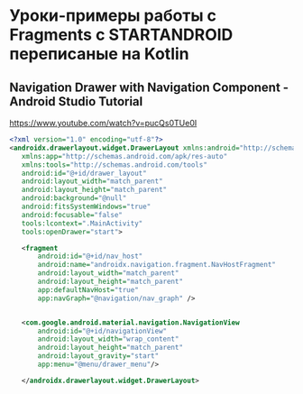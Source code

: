﻿# Уроки-примеры работы с Fragments с STARTANDROID переписаные на Kotlin

## Navigation Drawer with Navigation Component - Android Studio Tutorial
https://www.youtube.com/watch?v=pucQs0TUe0I

 ```xml
<?xml version="1.0" encoding="utf-8"?>
<androidx.drawerlayout.widget.DrawerLayout xmlns:android="http://schemas.android.com/apk/res/android"
    xmlns:app="http://schemas.android.com/apk/res-auto"
    xmlns:tools="http://schemas.android.com/tools"
    android:id="@+id/drawer_layout"
    android:layout_width="match_parent"
    android:layout_height="match_parent"
    android:background="@null"
    android:fitsSystemWindows="true"
    android:focusable="false"
    tools:lcontext=".MainActivity"
    tools:openDrawer="start">

    <fragment
        android:id="@+id/nav_host"
        android:name="androidx.navigation.fragment.NavHostFragment"
        android:layout_width="match_parent"
        android:layout_height="match_parent"
        app:defaultNavHost="true"
        app:navGraph="@navigation/nav_graph" />


    <com.google.android.material.navigation.NavigationView
        android:id="@+id/navigationView"
        android:layout_width="wrap_content"
        android:layout_height="match_parent"
        android:layout_gravity="start"
        app:menu="@menu/drawer_menu"/>

    </androidx.drawerlayout.widget.DrawerLayout>
 ```

